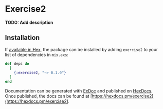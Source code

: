 # Exercise2

**TODO: Add description**

## Installation

If [available in Hex](https://hex.pm/docs/publish), the package can be installed
by adding `exercise2` to your list of dependencies in `mix.exs`:

```elixir
def deps do
  [
    {:exercise2, "~> 0.1.0"}
  ]
end
```

Documentation can be generated with [ExDoc](https://github.com/elixir-lang/ex_doc)
and published on [HexDocs](https://hexdocs.pm). Once published, the docs can
be found at [https://hexdocs.pm/exercise2](https://hexdocs.pm/exercise2).


